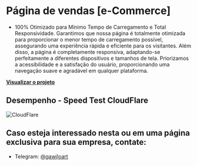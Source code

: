 # Página de vendas **[e-Commerce]**

- 100% Otimizado para Mínimo Tempo de Carregamento e Total Responsividade.
Garantimos que nossa página é totalmente otimizada para proporcionar o menor tempo de carregamento possível, assegurando uma experiência rápida e eficiente para os visitantes. Além disso, a página é completamente responsiva, adaptando-se perfeitamente a diferentes dispositivos e tamanhos de tela. Priorizamos a acessibilidade e a satisfação do usuário, proporcionando uma navegação suave e agradável em qualquer plataforma.

**[Visualizar o projeto](https://gawjloart.github.io/landing-page-vendas/)**


## Desempenho - Speed Test CloudFlare

![CloudFlare](https://i.imgur.com/1sLv7mY.png)


## Caso esteja interessado nesta ou em uma página exclusiva para sua empresa, contate:

- Telegram: [@gawjloart](https://t.me/gawjloart)
